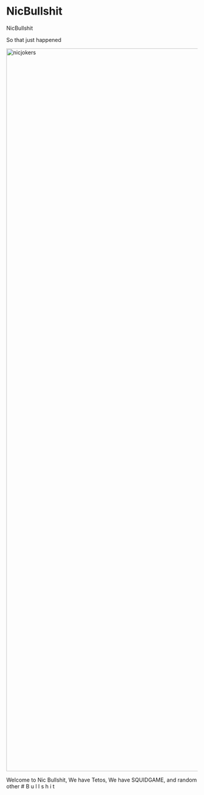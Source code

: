 # NicBullshit
NicBullshit

So that just happened

<img width="1775" height="1900" alt="nicjokers" src="https://github.com/user-attachments/assets/07ecd030-5323-4f06-b56b-49ddf5e883b7" />

Welcome to Nic Bullshit, We have Tetos, We have SQUIDGAME, and random other # B u l l s h i t
